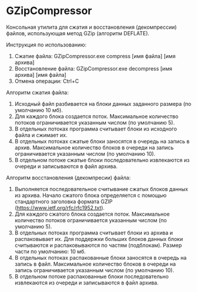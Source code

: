 # GZipCompressor
Консольная утилита для сжатия и восстановления (декомпрессии) файлов, использующая метод GZip (алгоритм DEFLATE).

Инструкция по использованию:  
1. Сжатие файла: GZipCompressor.exe compress [имя файла] [имя архива]  
2. Восстановление файла: GZipCompressor.exe decompress [имя архива] [имя файла]  
3. Отмена операции: Ctrl+C  

Алгоритм сжатия файла:
1. Исходный файл разбивается на блоки данных заданного размера (по умолчанию 10 мб).  
2. Для каждого блока создается поток. Максимальное количество потоков ограничивается указанным числом (по умолчанию 5).  
3. В отдельных потоках программа считывает блоки из исходного файла и сжимает их.  
4. В отдельных потоках сжатые блоки заносятся в очередь на запись в архив. Максимальное количество блоков в очереди на запись ограничивается указанным числом (по умолчанию 10).  
5. В отдельном потоке сжатые блоки последовательно извлекаются из очереди и записываются в файл архива.  

Алгоритм восстановления (декомпресии) файла:  
1. Выполняется последовательное считывание сжатых блоков данных из архива. Начало сжатого блока определяется с помощью стандартного заголовка формата GZIP (https://www.ietf.org/rfc/rfc1952.txt).  
2. Для каждого сжатого блока создается поток. Максимальное количество потоков ограничивается указанным числом (по умолчанию 5).  
3. В отдельных потоках программа считывает блоки из архива и распаковывает их. Для поддержки больших блоков данных блоки считываются и распаковываются по частям (подблокам). Размер части по умолчанию: 10 мб.  
4. В отдельных потоках распакованные блоки заносятся в очередь на запись в файл. Максимальное количество блоков в очереди на запись ограничивается указанным числом (по умолчанию 10).  
5. В отдельном потоке распакованные блоки последовательно извлекаются из очереди и записываются в файл архива.  

